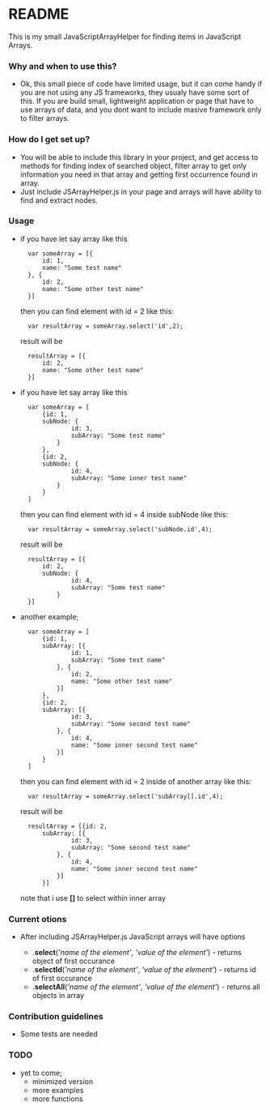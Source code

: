 # README #

This is my small JavaScriptArrayHelper for finding items in JavaScript Arrays.

### Why and when to use this? ###

* Ok, this small piece of code have limited usage, but it can come handy if you are not using any JS frameworks, they usualy have some sort of this. If you are build small, lightweight application or page that have to use arrays of data, and you dont want to include masive framework only to filter arrays. 

### How do I get set up? ###

* You will be able to include this library in your project, and get access to methods for finding index of searched object, filter array to get only information you need in that array and getting first
occurrence found in array.
* Just include JSArrayHelper.js in your page and arrays will have ability to find and extract nodes.


### Usage ###

* if you have let say array like this

		var someArray = [{
			id: 1,
			name: "Some test name"
		}, {
			id: 2,
			name: "Some other test name"
		}]

	then you can find element with id = 2 like this:

		var resultArray = someArray.select('id',2);

	result will be

		resultArray = [{
			id: 2,
			name: "Some other test name"
		}]

* if you have let say array like this

		var someArray = [
			{id: 1,
			subNode: {
					id: 3,
					subArray: "Some test name"
				}
			},
			{id: 2,
			subNode: {
					id: 4,
					subArray: "Some inner test name"
				}
			}
		]

	then you can find element with id = 4 inside subNode like this:

		var resultArray = someArray.select('subNode.id',4);

	result will be

		resultArray = [{
			id: 2,
			subNode: {
					id: 4,
					subArray: "Some test name"
				}
		}]

* another example;

		var someArray = [
			{id: 1,
			subArray: [{
					id: 1,
					subArray: "Some test name"
				}, {
					id: 2,
					name: "Some other test name"
				}]
			},
			{id: 2,
			subArray: [{
					id: 3,
					subArray: "Some second test name"
				}, {
					id: 4,
					name: "Some inner second test name"
				}]
			}
		]

	then you can find element with id = 2 inside of another array like this:

		var resultArray = someArray.select('subArray[].id',4);

	result will be

		resultArray = [{id: 2,
			subArray: [{
					id: 3,
					subArray: "Some second test name"
				}, {
					id: 4,
					name: "Some inner second test name"
				}]
			}]

	note that i use **[]** to select within inner array



### Current otions ###

* After including JSArrayHelper.js JavaScript arrays will have options
	
	* .**select**(*'name of the element'*, *'value of the element'*)  - returns object of first occurance
	* .**selectId**(*'name of the element'*, *'value of the element'*) - returns id of first occurance
	* .**selectAll**(*'name of the element'*, *'value of the element'*) - returns all objects in array


### Contribution guidelines ###

* Some tests are needed


### TODO ###

* yet to come;
	* minimized version
	* more examples
	* more functions
